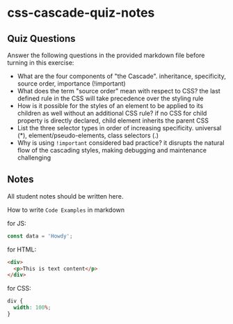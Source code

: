 # css-cascade-quiz-notes

## Quiz Questions

Answer the following questions in the provided markdown file before turning in this exercise:

- What are the four components of "the Cascade".
  inheritance, specificity, source order, importance (!important)
- What does the term "source order" mean with respect to CSS?
  the last defined rule in the CSS will take precedence over the styling rule
- How is it possible for the styles of an element to be applied to its children as well without an additional CSS rule?
  if no CSS for child property is directly declared, child element inherits the parent CSS
- List the three selector types in order of increasing specificity.
  universal (\*), element/pseudo-elements, class selectors (.)
- Why is using `!important` considered bad practice?
  it disrupts the natural flow of the cascading styles, making debugging and maintenance challenging

## Notes

All student notes should be written here.

How to write `Code Examples` in markdown

for JS:

```javascript
const data = 'Howdy';
```

for HTML:

```html
<div>
  <p>This is text content</p>
</div>
```

for CSS:

```css
div {
  width: 100%;
}
```
